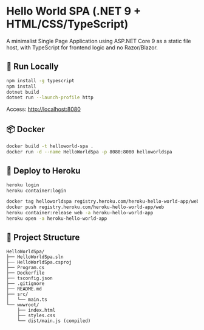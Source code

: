 # Hello World SPA (.NET 9 + HTML/CSS/TypeScript)

A minimalist Single Page Application using ASP.NET Core 9 as a static file host, with TypeScript for frontend logic and no Razor/Blazor.

## 🚀 Run Locally
```bash
npm install -g typescript
npm install
dotnet build
dotnet run --launch-profile http
```
Access: [http://localhost:8080](http://localhost:8080)

## 📦 Docker
```bash
docker build -t helloworld-spa .
docker run -d --name HelloWorldSpa -p 8080:8080 helloworldspa
```

## 🚢 Deploy to Heroku
```bash
heroku login
heroku container:login

docker tag helloworldspa registry.heroku.com/heroku-hello-world-app/web
docker push registry.heroku.com/heroku-hello-world-app/web
heroku container:release web -a heroku-hello-world-app
heroku open -a heroku-hello-world-app
```

## 📁 Project Structure
```
HelloWorldSpa/
├── HelloWorldSpa.sln
├── HelloWorldSpa.csproj
├── Program.cs
├── Dockerfile
├── tsconfig.json
├── .gitignore
├── README.md
├── src/
│   └── main.ts
└── wwwroot/
    ├── index.html
    ├── styles.css
    └── dist/main.js (compiled)
```
